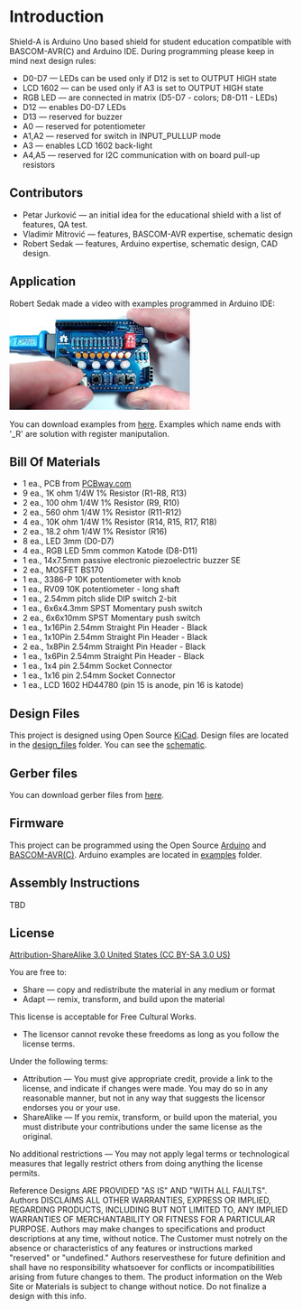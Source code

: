 Introduction
============

Shield-A is Arduino Uno based shield for student education compatible with BASCOM-AVR(C) and Arduino IDE.
During programming please keep in mind next design rules:
- D0-D7 — LEDs can be used only if D12 is set to OUTPUT HIGH state
- LCD 1602 — can be used only if A3 is set to OUTPUT HIGH state
- RGB LED — are connected in matrix (D5-D7 - colors; D8-D11 - LEDs)
- D12 — enables D0-D7 LEDs
- D13 — reserved for buzzer
- A0 — reserved for potentiometer
- A1,A2 — reserved for switch in INPUT_PULLUP mode
- A3 — enables LCD 1602 back-light
- A4,A5 — reserved for I2C communication with on board pull-up resistors


Contributors
------------
- Petar Jurković — an initial idea for the educational shield with a list of features, QA test.
- Vladimir Mitrović — features, BASCOM-AVR expertise, schematic design
- Robert Sedak — features, Arduino expertise, schematic design, CAD design. 


Application
-----------
Robert Sedak made a video with examples programmed in Arduino IDE:
[![Shield application](images/default.jpg)](https://youtu.be/6tAJYVBwVqs "Shield-A examples")





You can download examples from [here](examples/). 
Examples which name ends with '_R' are solution with register maniputalion.


Bill Of Materials
-----------------
- 1 ea., PCB from [PCBway.com](https://www.pcbway.com/project/shareproject/Shield_A_for_Arduino_Uno.html)
- 9 ea., 1K ohm 1/4W 1% Resistor (R1-R8, R13)
- 2 ea., 100 ohm 1/4W 1% Resistor (R9, R10)
- 2 ea., 560 ohm 1/4W 1% Resistor (R11-R12)
- 4 ea., 10K ohm 1/4W 1% Resistor (R14, R15, R17, R18)
- 2 ea., 18.2 ohm 1/4W 1% Resistor (R16)
- 8 ea., LED 3mm (D0-D7)
- 4 ea., RGB LED 5mm common Katode (D8-D11)
- 1 ea., 14x7.5mm passive electronic piezoelectric buzzer SE
- 2 ea., MOSFET BS170
- 1 ea., 3386-P 10K potentiometer with knob
- 1 ea., RV09 10K potentiometer - long shaft
- 1 ea., 2.54mm pitch slide DIP switch 2-bit
- 1 ea., 6x6x4.3mm SPST Momentary push switch
- 2 ea., 6x6x10mm SPST Momentary push switch
- 1 ea., 1x16Pin 2.54mm Straight Pin Header - Black
- 1 ea., 1x10Pin 2.54mm Straight Pin Header - Black
- 2 ea., 1x8Pin 2.54mm Straight Pin Header - Black
- 1 ea., 1x6Pin 2.54mm Straight Pin Header - Black
- 1 ea., 1x4 pin 2.54mm Socket Connector
- 1 ea., 1x16 pin 2.54mm Socket Connector
- 1 ea., LCD 1602 HD44780 (pin 15 is anode, pin 16 is katode)



Design Files
------------
This project is designed using Open Source [KiCad](http://kicad-pcb.org/). Design files are located in the [design_files](design_files/) folder.  You can see the [schematic](images/shield-a_schematic.png).


Gerber files
------------
You can download gerber files from [here](gerber/shield_a_v1.1.zip).



Firmware
--------
This project can be programmed using the Open Source [Arduino](https://www.arduino.cc/) and [BASCOM-AVR(C)](https://www.mcselec.com/index.php?option=com_content&task=view&id=14&Itemid=103).
Arduino examples are located in [examples](examples/) folder.


Assembly Instructions
---------------------
TBD


License
-------
[Attribution-ShareAlike 3.0 United States (CC BY-SA 3.0 US)](https://creativecommons.org/licenses/by-sa/3.0/us/)

You are free to:
- Share — copy and redistribute the material in any medium or format
- Adapt — remix, transform, and build upon the material

This license is acceptable for Free Cultural Works.
- The licensor cannot revoke these freedoms as long as you follow the license terms.

Under the following terms:
- Attribution — You must give appropriate credit, provide a link to the license, and indicate if changes were made. You may do so in any reasonable manner, but not in any way that suggests the licensor endorses you or your use.
- ShareAlike — If you remix, transform, or build upon the material, you must distribute your contributions under the same license as the original.

No additional restrictions — You may not apply legal terms or technological measures that legally restrict others from doing anything the license permits.

Reference Designs ARE PROVIDED "AS IS" AND "WITH ALL FAULTS". Authors DISCLAIMS ALL OTHER WARRANTIES, EXPRESS OR IMPLIED, REGARDING PRODUCTS, INCLUDING BUT NOT LIMITED TO, ANY IMPLIED WARRANTIES OF MERCHANTABILITY OR FITNESS FOR A PARTICULAR PURPOSE.
Authors may make changes to specifications and product descriptions at any time, without notice. The Customer must notrely on the absence or characteristics of any features or instructions marked "reserved" or "undefined." 
Authors reservesthese for future definition and shall have no responsibility whatsoever for conflicts or incompatibilities arising from future changes to them. The product information on the Web Site or Materials is subject to change without notice. Do not finalize a design with this info.

